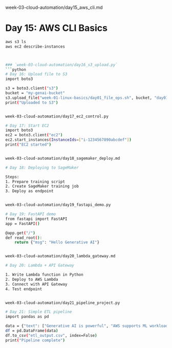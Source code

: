 week-03-cloud-automation/day15_aws_cli.md

# Day 15: AWS CLI Basics

```bash
aws s3 ls
aws ec2 describe-instances



### `week-03-cloud-automation/day16_s3_upload.py`
```python
# Day 16: Upload file to S3
import boto3

s3 = boto3.client("s3")
bucket = "my-genai-bucket"
s3.upload_file("week-01-linux-basics/day01_file_ops.sh", bucket, "day01.sh")
print("Uploaded to S3")


week-03-cloud-automation/day17_ec2_control.py

# Day 17: Start EC2
import boto3
ec2 = boto3.client("ec2")
ec2.start_instances(InstanceIds=["i-1234567890abcdef"])
print("EC2 started")


week-03-cloud-automation/day18_sagemaker_deploy.md

# Day 18: Deploying to SageMaker

Steps:
1. Prepare training script
2. Create SageMaker training job
3. Deploy as endpoint


week-03-cloud-automation/day19_fastapi_demo.py

# Day 19: FastAPI demo
from fastapi import FastAPI
app = FastAPI()

@app.get("/")
def read_root():
    return {"msg": "Hello Generative AI"}


week-03-cloud-automation/day20_lambda_gateway.md

# Day 20: Lambda + API Gateway

1. Write Lambda function in Python
2. Deploy to AWS Lambda
3. Connect with API Gateway
4. Test endpoint


week-03-cloud-automation/day21_pipeline_project.py

# Day 21: Simple ETL pipeline
import pandas as pd

data = {"text": ["Generative AI is powerful", "AWS supports ML workloads"]}
df = pd.DataFrame(data)
df.to_csv("etl_output.csv", index=False)
print("Pipeline complete")



